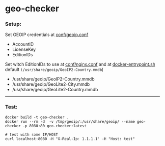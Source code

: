 # geo-checker

### Setup:
Set GEOIP credentials at [conf/geoip.conf](conf/geoip.conf)
 - AccountID
 - LicenseKey
 - EditionIDs

 Set witch EditionIDs to use at [conf/nginx.conf](conf/nginx.conf) and at [docker-entrypoint.sh](docker-entrypoint.sh) default `(/usr/share/geoip/GeoIP2-Country.mmdb`)
  - /usr/share/geoip/GeoIP2-Country.mmdb
  - /usr/share/geoip/GeoLite2-City.mmdb
  - /usr/share/geoip/GeoLite2-Country.mmdb

---
### Test:
```shell
docker build -t geo-checker .
docker run --rm -d  -v /tmp/geoip/:/usr/share/geoip/ --name geo-checker -p 8080:80 geo-checker:latest

# test with some IP/HOST
curl localhost:8080 -H "X-Real-Ip: 1.1.1.1" -H "Host: test"
```